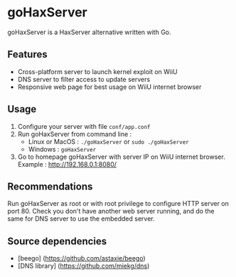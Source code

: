 # goHaxServer

goHaxServer is a HaxServer alternative written with Go.

## Features

* Cross-platform server to launch kernel exploit on WiiU
* DNS server to filter access to update servers
* Responsive web page for best usage on WiiU internet browser

## Usage

1. Configure your server with file `conf/app.conf`
2. Run goHaxServer from command line :
   * Linux or MacOS : `./goHaxServer` or `sudo ./goHaxServer`
   * Windows : `goHaxServer`
3. Go to homepage goHaxServer with server IP on WiiU internet browser. Example : http://192.168.0.1:8080/

## Recommendations

Run goHaxServer as root or with root privilege to configure HTTP server on port 80.
Check you don't have another web server running, and do the same for DNS server to use the embedded server.

## Source dependencies

* [beego] (https://github.com/astaxie/beego)
* [DNS library] (https://github.com/miekg/dns)
